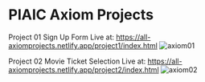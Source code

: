 # PIAIC Axiom Projects
Project 01
Sign Up Form
Live at: https://all-axiomprojects.netlify.app/project1/index.html
![axiom01](https://user-images.githubusercontent.com/64930024/170840203-8b094e91-4cf8-42ad-8abc-43e1ca764ec5.png)

Project 02
Movie Ticket Selection
Live at: https://all-axiomprojects.netlify.app/project2/index.html
![axiom02](https://user-images.githubusercontent.com/64930024/170839941-53e771d4-d7bc-4352-80e9-3b7bd2b23ff9.png)
